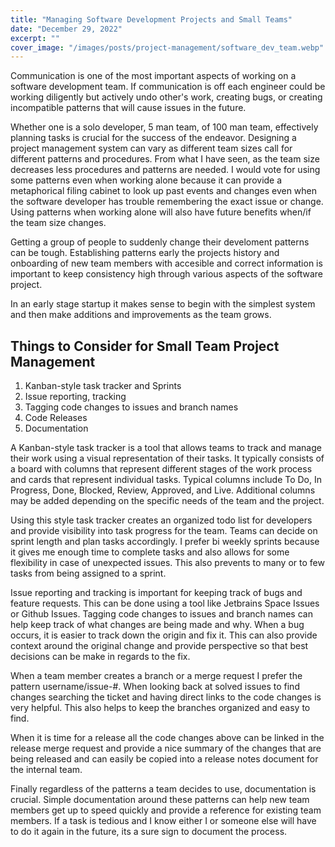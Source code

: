 ```yaml
---
title: "Managing Software Development Projects and Small Teams"
date: "December 29, 2022"
excerpt: ""
cover_image: "/images/posts/project-management/software_dev_team.webp"
---
```


Communication is one of the most important aspects of working on a software development team. If communication is off each engineer could be working diligently but actively undo other's work, creating bugs, or creating incompatible patterns that will cause issues in the future.

Whether one is a solo developer, 5 man team, of 100 man team, effectively planning tasks is crucial for the success of the endeavor. Designing a project management system can vary as different team sizes call for different patterns and procedures. From what I have seen, as the team size decreases less procedures and patterns are needed. I would vote for using some patterns even when working alone because it can provide a metaphorical filing cabinet to look up past events and changes even when the software developer has trouble remembering the exact issue or change. Using patterns when working alone will also have future benefits when/if the team size changes.

Getting a group of people to suddenly change their develoment patterns can be tough. Establishing patterns early the projects history and onboarding of new team members with accesible and correct information is important to keep consistency high through various aspects of the software project.

In an early stage startup it makes sense to begin with the simplest system and then make additions and improvements as the team grows.

## Things to Consider for Small Team Project Management

1. Kanban-style task tracker and Sprints
2. Issue reporting, tracking
3. Tagging code changes to issues and branch names
4. Code Releases
5. Documentation

A Kanban-style task tracker is a tool that allows teams to track and manage their work using a visual representation of their tasks. It typically consists of a board with columns that represent different stages of the work process and cards that represent individual tasks. Typical columns include To Do, In Progress, Done, Blocked, Review, Approved, and Live. Additional columns may be added depending on the specific needs of the team and the project.

Using this style task tracker creates an organized todo list for developers and provide visibility into task progress for the team. Teams can decide on sprint length and plan tasks accordingly. I prefer bi weekly sprints because it gives me enough time to complete tasks and also allows for some flexibility in case of unexpected issues. This also prevents to many or to few tasks from being assigned to a sprint.

Issue reporting and tracking is important for keeping track of bugs and feature requests. This can be done using a tool like Jetbrains Space Issues or Github Issues. Tagging code changes to issues and branch names can help keep track of what changes are being made and why. When a bug occurs, it is easier to track down the origin and fix it. This can also provide context around the original change and provide perspective so that best decisions can be make in regards to the fix.

When a team member creates a branch or a merge request I prefer the pattern username/issue-#. When looking back at solved issues to find changes searching the ticket and having direct links to the code changes is very helpful. This also helps to keep the branches organized and easy to find.

When it is time for a release all the code changes above can be linked in the release merge request and provide a nice summary of the changes that are being released and can easily be copied into a release notes document for the internal team.

Finally regardless of the patterns a team decides to use, documentation is crucial. Simple documentation around these patterns can help new team members get up to speed quickly and provide a reference for existing team members. If a task is tedious and I know either I or someone else will have to do it again in the future, its a sure sign to document the process.
